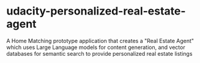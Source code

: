 # udacity-personalized-real-estate-agent
A Home Matching prototype application that creates a "Real Estate Agent" which uses Large Language models for content generation, and vector databases for semantic search to provide personalized real estate listings
